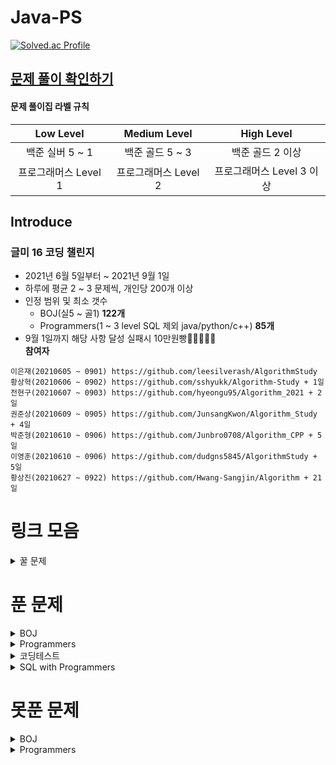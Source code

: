 # Java-PS

[![Solved.ac Profile](http://mazassumnida.wtf/api/v2/generate_badge?boj=dudqja8847)](https://solved.ac/dudqja8847/)

## [문제 풀이 확인하기](https://github.com/Sinlicon-Valley/Algorithm2021/issues)

#### 문제 풀이집 라벨 규칙

|   Low Level    |  Medium Level  |    High Level     |
|:--------------:|:--------------:|:-----------------:|
|  백준 실버 5 ~ 1   |  백준 골드 5 ~ 3   |    백준 골드 2 이상     |
| 프로그래머스 Level 1 | 프로그래머스 Level 2 | 프로그래머스 Level 3 이상 |

## Introduce

### 글미 16 코딩 챌린지

- 2021년 6월 5일부터 ~ 2021년 9월 1일
- 하루에 평균 2 ~ 3 문제씩, 개인당 200개 이상
- 인정 범위 및 최소 갯수
    - BOJ(실5 ~ 골1) **122개**
    - Programmers(1 ~ 3 level SQL 제외 java/python/c++) **85개**
- 9월 1일까지 해당 사항 달성 실패시 10만원빵🤲🤲🤲🤲🤲  
  **참여자**

```이영범(20210605 ~ 0901) https://github.com/Sinlicon-Valley/Algorithm2021  
이은재(20210605 ~ 0901) https://github.com/leesilverash/AlgorithmStudy  
황상혁(20210606 ~ 0902) https://github.com/sshyukk/Algorithm-Study + 1일  
전현구(20210607 ~ 0903) https://github.com/hyeongu95/Algorithm_2021 + 2일  
권준상(20210609 ~ 0905) https://github.com/JunsangKwon/Algorithm_Study + 4일  
박준형(20210610 ~ 0906) https://github.com/Junbro0708/Algorithm_CPP + 5일  
이영훈(20210610 ~ 0906) https://github.com/dudgns5845/AlgorithmStudy + 5일  
황상진(20210627 ~ 0922) https://github.com/Hwang-Sangjin/Algorithm + 21일  
```

# 링크 모음

<details>
    <summary>꿀 문제</summary>
    문제추천 https://github.com/tony9402/baekjoon/blob/main/picked.md
</details>

# 푼 문제

<details>
    <summary>BOJ</summary>

|    문제     |       제목        |                   유형                    | 비고  |
|:---------:|:---------------:|:---------------------------------------:|:---:|
| BOJ 1003  |     피보나치 함수     |                   DP                    |  ⁉  |
| BOJ 1010  |      다리 놓기      |                   DP                    ||
| BOJ 1026  |       보물        |                 Sorting                 ||
| BOJ 1051  |     숫자 정사각형     |         Implement, Brute Force          ||
| BOJ 1094  |       막대기       |              Binary Search              ||
| BOJ 1158  |     요세푸스 문제     |                  Queue                  ||
| BOJ 1197  |    최소 스패닝 트리    |        MST, Kruskal, Union Find         ||
| BOJ 1261  |      알고스팟       |          BFS, Dijkstra, Graph           ||
| BOJ 1292  |    쉽게 푸는 문제     |                Implement                ||
| BOJ 1300  |      K번째 수      |              Binary Search              ||
| BOJ 1302  |      베스트셀러      |             Hash Set & Map              ||
| BOJ 1343  |      폴리오미노      |                 Greedy                  ||
| BOJ 1389  | 케빈 베이컨의 6단계 법칙  |           Floyd Warshall, BFS           ||
| BOJ 1406  |       에디터       |                  Stack                  ||
| BOJ 1439  |       뒤집개       |                 Greedy                  ||
| BOJ 1461  |       도서관       |                 Greedy                  ||
| BOJ 1463  |       뒤집개       |                   DP                    | 💦  |
| BOJ 1475  |       방번호       |                Implement                ||
| BOJ 1504  |    특정한 최단 경로    |             Graph, Dijkstra             ||
| BOJ 1520  |      내리막길       |             Graph, DP, DFS              ||
| BOJ 1620  | 나는야 포켓몬 마스터 이다솜 |                 HashMap                 ||
| BOJ 1655  |    가운데를 말해요     |             Priority Queue              ||
| BOJ 1697  |      숨바꼭질       |                   BFS                   ||
| BOJ 1715  |     카드 정렬하기     |         Greedy, Priority Queue          ||
| BOJ 1744  |      수 묶기       |                 Greedy                  ||
| BOJ 1747  |     소수&팰린드롬     |       Number Theory, Brute Force        ||
| BOJ 1753  |      최단경로       |        Dijkstra, Priority Queue         ||
| BOJ 1759  |     암호 만들기      |        Combination, Backtracking        ||
| BOJ 1874  |      스택 수열      |                  Stack                  ||
| BOJ 1990  |     소수인팰린드롬     |           Math, Number Theory           ||
| BOJ 1904  |      01타일       |                   DP                    ||
| BOJ 1916  |    최소비용 구하기     |        Dijkstra, Priority Queue         ||
| BOJ 1920  |      수 찾기       |              Binary Search              ||
| BOJ 1926  |       그림        |                   BFS                   ||
| BOJ 1927  |      최소 힙       |             Priority Queue              ||
| BOJ 1931  |     회의실 배정      |                 Greedy                  ||
| BOJ 1947  |      선물 전달      |                   DP                    ||
| BOJ 1946  |      신입사원       |                 Greedy                  ||
| BOJ 1966  |    프린터 Queue    |          Queue, Priority Queue          ||
| BOJ 1972  |     놀라운 문자열     |    Implement, String, Hash Set & Map    ||
| BOJ 1976  |      여행가자       |               Graph, BFS                ||
| BOJ 1987  |       알파벳       |                   DFS                   ||
| BOJ 1991  |      트리 순회      |                  Tree                   ||
| BOJ 2023  |     신기한 소수      |       Number Theory, Backtracking       ||
| BOJ 2075  |     N번째 큰 수     |             Priority Queue              ||
| BOJ 2109  |      순회강연       |                 Greedy                  ||
| BOJ 2164  |      카드 2       |                  Queue                  ||
| BOJ 2174  |    로봇 시뮬레이션     |               Simulation                ||
| BOJ 2212  |       센서        |                 Greedy                  ||
| BOJ 2293  |      동전 1       |                   DP                    ||
| BOJ 2407  |       조합        |             Combination, DP             ||
| BOJ 2457  |     공주님의 정원     |                 Greedy                  | 💦  |
| BOJ 2493  |        탑        |                  Stack                  ||
| BOJ 2563  |       색종이       |                Implement                ||
| BOJ 2564  |       경비원       |                Implement                ||
| BOJ 2573  |       빙산        |          Graph, BFS, Implement          ||
| BOJ 2577  |     숫자의 개수      |                 String                  ||
| BOJ 2578  |       빙고        |                Implement                ||
| BOJ 2583  |     영역 구하기      |                   BFS                   ||
| BOJ 2609  |  최대공약수와 최소공배수   |           Math, Number Theory           ||
| BOJ 2644  |      촌수계산       |                   BFS                   ||
| BOJ 2696  |     중앙값 구하기     |             Priority Queue              ||
| BOJ 2753  |       윤년        |                Implement                ||
| BOJ 2776  |       암기왕       |             Hash Set & Map              ||
| BOJ 2799  |      블라인드       |                Implement                ||
| BOJ 2839  |      설탕배달       |                   DP                    ||
| BOJ 2847  |   게임을 만든 동준이    |                 Greedy                  ||
| BOJ 2933  |       미네랄       |    Implement, Simulation, Graph, BFS    ||
| BOJ 2947  |      나무조각       |               Simulation                ||
| BOJ 2960  |   에라토스테네스의 체    |                Implement                ||
| BOJ 3055  |       탈출        |                   BFS                   ||
| BOJ 3107  |      IPv6       |            Implement, String            ||
| BOJ 3190  |        뱀        |                Implement                ||
| BOJ 3197  |     백조의 호수      |               Graph, BFS                ||
| BOJ 3425  |       고스택       |            Implement, Stack             ||
| BOJ 4134  |      다음 소수      |              Number Theory              ||
| BOJ 4179  |       불!        |                   BFS                   ||
| BOJ 4358  |       생태학       |             Hash Set & Map              ||
| BOJ 4796  |       캠핑        |                 Greedy                  ||
| BOJ 4963  |      섬의 개수      |                   BFS                   ||
| BOJ 5397  |       키로거       |                  Stack                  ||
| BOJ 5430  |       AC        |                Implement                ||
| BOJ 5567  |       결혼식       |      Implement, Graph Search, BFS       ||
| BOJ 5972  |      택배 배송      | Graph Search, Dijkstra, Priority Queue  ||
| BOJ 6593  |      상범 빌딩      |               Graph, BFS                ||
| BOJ 6603  |       로또        |        Combination, Backtracking        ||
| BOJ 7576  |       토마토       |                   BFS                   ||
| BOJ 7562  |     나이트의 이동     |                   BFS                   ||
| BOJ 7785  |    회사에 있는 사람    |                 HashSet                 ||
| BOJ 8979  |       올림픽       |                Implement                ||
| BOJ 9184  |    신나는 함수 실행    |                   DP                    ||
| BOJ 9461  |     파도반 수열      |                   DP                    ||
| BOJ 9625  |      BABBA      |                   DP                    ||
| BOJ 9663  |     N-Queen     |              Backtracking               | 💦  |
| BOJ 9935  |     문자열 폭발      |              String, Stack              ||
| BOJ 10026 |      적록색약       |                   BFS                   ||
| BOJ 10157 |      자리배정       |                Implement                ||
| BOJ 10807 |      개수 세기      |                Implement                ||
| BOJ 10814 |   나이순 Sorting   |                 Sorting                 ||
| BOJ 10816 |     숫자 카드2      |                 HashMap                 ||
| BOJ 10828 |      Stack      |                  Stack                  ||
| BOJ 10845 |      Queue      |                  Queue                  ||
| BOJ 10972 |      다음 순열      |               Permutation               ||
| BOJ 10973 |      이전 순열      |               Permutation               ||
| BOJ 11000 |     강의실 배정      |         Priority Queue, Greedy          ||
| BOJ 11047 |      동전 0       |                 Greedy                  ||
| BOJ 11170 |      0의 개수      |               Brute Force               ||
| BOJ 11279 |      최대 힙       |             Priority Queue              ||
| BOJ 11286 |      절댓값 힙      |             Priority Queue              ||
| BOJ 11399 |       ATM       |                 Greedy                  ||
| BOJ 11403 |      경로 찾기      |             Floyd Warshall              ||
| BOJ 11404 |      플로이드       |             Floyd Warshall              ||
| BOJ 11501 |       주식        |                 Greedy                  ||
| BOJ 11559 |    PuyoPuyo     |    Implement, Simulation, BFS, Graph    ||
| BOJ 11650 |     좌표 정렬하기     |                 Sorting                 ||
| BOJ 11651 |    좌표 정렬하기2     |                 Sorting                 ||
| BOJ 11724 |    연결 요소의 개수    |                   BFS                   ||
| BOJ 11866 |    요세푸스 문제 0    |                  Queue                  ||
| BOJ 12757 |    전설의 JBNU     |      Binary Search, Hash Set & Map      ||
| BOJ 12851 |     숨바꼭질 2      |               BFS, Graph                ||
| BOJ 12865 |     평범한 배낭      |                   DP                    ||
| BOJ 12904 |      A와 B       |        Implement, Greedy, String        ||
| BOJ 13164 |     행복 유치원      |                 Greedy                  ||
| BOJ 13305 |       주유소       |                 Greedy                  | 💦  |
| BOJ 13335 |       트럭        |          Implement, Simulation          ||
| BOJ 13414 |      수강신청       |             Hash Set & Map              ||
| BOJ 13549 |     숨바꼭질 3      |          BFS, Graph, Dijkstra           ||
| BOJ 13904 |       과제        |                 Greedy                  ||
| BOJ 14235 |    크리스마스 선물     |             Priority Queue              ||
| BOJ 14500 |      테트로미노      |         Brute Force, Implement          ||
| BOJ 14503 |     로봇 청소기      |          Implement, Simulation          ||
| BOJ 14719 |       빗물        |          Implement, Simulation          ||
| BOJ 14923 |      미로탈출       |               BFS, Graph                ||
| BOJ 14940 |     쉬운 최단거리     |               Graph, BFS                ||
| BOJ 15649 |     N과 M(1)     |              Backtracking               ||
| BOJ 15650 |     N과 M(2)     |              Backtracking               ||
| BOJ 15651 |     N과 M(3)     |              Backtracking               ||
| BOJ 15652 |     N과 M(4)     |              Backtracking               ||
| BOJ 15654 |     N과 M(5)     |              Backtracking               ||
| BOJ 15655 |     N과 M(6)     |              Backtracking               ||
| BOJ 15656 |     N과 M(7)     |              Backtracking               ||
| BOJ 15657 |     N과 M(8)     |              Backtracking               ||
| BOJ 15663 |     N과 M(9)     |              Backtracking               ||
| BOJ 15664 |    N과 M(10)     |              Backtracking               ||
| BOJ 15665 |    N과 M(11)     |              Backtracking               ||
| BOJ 15666 |    N과 M(12)     |              Backtracking               ||
| BOJ 15686 |      치킨 배달      |                Implement                | 👍  |
| BOJ 15903 |    카드 합체 놀이     |         Greedy, Priority Queue          ||
| BOJ 11652 |       카드        |               Brute Force               ||
| BOJ 16953 |     A -> B      |           Greedy, Graph, BFS            ||
| BOJ 17129 |  윌리암슨수액빨이딱따구리   |               Graph, BFS                ||
| BOJ 17219 |     비밀번호 찾기     |                 HashMap                 ||
| BOJ 17298 |       오큰수       |                  Stack                  | 💦  |
| BOJ 17478 |   재귀함수가 뭔가요?    |          Recursion, Implement           ||
| BOJ 17609 |       회문        |     Implement, Two-Pointer, String      ||
| BOJ 17822 |     원판 돌리기      | BFS, Brute-Force, Implement, Simulation ||
| BOJ 18352 |  특정 거리의 도시 찾기   |              Dijkstra, BFS              ||
| BOJ 18405 |     경쟁적 점염      |          Implement, BFS, Graph          ||
| BOJ 19640 |     화장실의 규칙     |  Implement, Simulation, Priority Queue  ||

</details>

<details>
    <summary>Programmers</summary>

|     문제      |        제목         |           유형           |                비고                 |
|:-----------:|:-----------------:|:----------------------:|:---------------------------------:|
| Programmers |       기능 개발       |      Stack, Queue      ||
| Programmers |    다리를 지나는 트럭     |         Queue          ||
| Programmers |        프린터        |         Queue          ||
| Programmers |       주식가격        |      Stack, Queue      ||
| Programmers |       K번째 수       |        Sorting         ||
| Programmers |        포켓몬        |        HashSet         ||
| Programmers |    크레인 인형뽑기 게임    |    Stack, Implement    |        2019 카카오 개발자 겨울 인턴십        |
| Programmers |     신규 아이디 추천     |   String, Implement    |   2021 KAKAO BLIND RECRUITMENT    |
| Programmers |    완주하지 못한 선수     |        HashMap         ||
| Programmers |    가운데 글자 가져오기    |         String         ||
| Programmers |      키패드 누르기      |       Implement        |           2020 카카오 인턴십            |
| Programmers |       모의고사        | Brute Force, Implement ||
| Programmers | 로또의 최고 순위와 최저 순위  |       Implement        | 2021 Dev-Matching: 웹 백엔드 개발자(상반기) |
| Programmers |        내적         |       Implement        |           월간 코드 챌린지 시즌1           |
| Programmers |        실패율        |   Implement, Sorting   |   2019 KAKAO BLIND RECRUITMENT    |
| Programmers |       2016        |       Implement        ||
| Programmers |    두 개 뽑아서 더하기    |        HashSet         |           월간 코드 챌린지 시즌1           |
| Programmers |       비밀지도        |       Implement        |   2018 KAKAO BLIND RECRUITMENT    |
| Programmers |      진법 뒤집기       |       Implement        |          월간 코드 챌린지 시즌 1           |
| Programmers |      음양 더하기       |       Implement        |          월간 코드 챌린지 시즌 2           |
| Programmers |        예산         |         Greedy         |    Summer/Winter Coding(~2018)    |
| Programmers |        체육복        |         Greedy         ||
| Programmers |    약수의 개수와 덧셈     |       Implement        |          월간 코드 챌린지 시즌 2           |
| Programmers |     같은 숫자는 싫어     |       Implement        ||
| Programmers |       하샤드 수       |       Implement        ||
| Programmers |  나누어 떨어지는 숮자 배열   |       Implement        ||
| Programmers |    두 정수 사이의 합     |       Implement        ||
| Programmers |       오픈채팅방       |   HashMap, Implement   |   2019 KAKAO BLIND RECRUITMENT    |
| Programmers |       다트게임        |   String, Implement    |   2018 KAKAO BLIND RECRUITMENT    |
| Programmers |    서울에서 김서방 찾기    |       Implement        ||
| Programmers | String 내 p와 y의 개수 |       Implement        ||
| Programmers |   수박수박수박수박수박수?    |       Implement        ||
| Programmers |   문자열을 정수로 바꾸기    |       Implement        ||
| Programmers |    이상한 문자 만들기     |       Implement        ||
| Programmers |     직사각형 별찍기      |       Implement        ||
| Programmers |      콜라츠 추측       |       Implement        ||
| Programmers | x만큼 간격이 있는 n개의 숫자 |       Implement        ||
| Programmers |      짝수와 홀수       |       Implement        ||
| Programmers |      행렬의 덧셈       |       Implement        ||
| Programmers |      평균 구하기       |       Implement        ||
| Programmers |     정수 제곱근 판별     |       Implement        ||
| Programmers |       더 맵게        |     Priority Queue     ||
| Programmers |     게임 맵 최단거리     |          BFS           |          찾아라 프로그래밍 마에스터           |
| Programmers |        프린터        |    Queue, Implement    ||
| Programmers |    카카오프렌즈 컬러링북    |          BFS           |           2017 카카오코드 예선           |
| Programmers |      프렌즈4블록       | Implement, Brute Force |   2018 KAKAO BLIND RECRUITMENT    |
| Programmers |      올바른 괄호       |         Stack          ||
| Programmers |       땅따먹기        |           DP           ||
| Programmers |       타겟 넘버       |          DFS           ||
| Programmers |        카펫         | Brute Force, Implement ||
| Programmers |      가장 큰 수       |   Greedy, Implement    |
| Programmers |      전화번호 목록      |          Hash          ||
| Programmers |       네트워크        |       BFS, Graph       ||
| Programmers |     짝지어 제거하기      |         Stack          |             2017 팁스타운             |
| Programmers |      메뉴 리뉴얼       |  HashMap, Combination  |   2021 KAKAO BLIND RECRUITMENT    |
| Programmers |    124 나라의 숫자     |       Implement        ||
| Programmers | JadenCase 문자열 만들기 |       Implement        ||
| Programmers |      큰 수 만들기      |       Implement        ||
| Programmers |        배달         |     Dijkstra, BFS      |    Summer/Winter Coding(~2018)    |
| Programmers |      파일명 정렬       |   String, Implement    |   2018 KAKAO BLIND RECRUITMENT    |
| Programmers |   2개 이하로 다른 비트    |   String, Implement    |           월간 코드 챌린지 시즌2           |
| Programmers |    부족한 금액 계산하기    |       Implement        |            위클리 챌린지 1주차            |
| Programmers |      최솟값 만들기      |       Implement        ||
| Programmers |  정수 내림차순으로 배치하기   |       Implement        ||
| Programmers |     최댓값과 최솟값      |       Implement        ||
| Programmers |     N개의 최소공배수     |  Math, Number Theory   ||
| Programmers |   최대공약수와 최소공배수    |  Math, Number Theory   ||
| Programmers |       약수의 합       |  Math, Number Theory   ||
| Programmers |       소수 찾기       |  Math, Number Theory   ||
| Programmers |  문자열 내 마음대로 정렬하기  |       Implement        ||
| Programmers |    숫자 문자열과 영단어    |   Implement, String    ||
| Programmers |  문자열 내림차순으로 배치하기  |   Implement, String    ||
| Programmers |       시저암호        |       Implement        ||
| Programmers |       상호평가        |       Implement        |            위클리 챌린지 2주차            |
| Programmers |     직업군 추천하기      |       Implement        |            위클리 챌린지 4주차            |
| Programmers |      영어 끝말잇기      |     Hash Set & Map     |    Summer/Winter Coding(~2018)    |
| Programmers |       광고 삽입       |       Simulation       |   2021 KAKAO BLIND RECRUITMENT    |
| Programmers |       방문 길이       |       Simulation       |    Summer/Winter Coding(~2018)    |
| Programmers |      문자열 압축       |   String, Implement    |   2020 KAKAO BLIND RECRUITMENT    |
| Programmers |       입실 퇴실       |       Simulation       |            위클리 챌린지 7주차            |
| Programmers |       순위 검색       |      Bit Masking       |   2021 KAKAO BLIND RECRUITMENT    |
| Programmers |      최소 직사각형      |       Implement        |            위클리 챌린지 8주차            |
| Programmers |      복서 정렬하기      |       Implement        |            위클리 챌린지 6주차            |
| Programmers |       모음사전        |           DP           |            위클리 챌린지 8주차            |
| Programmers |        피로도        |          DFS           |           위클리 챌린지 12주차            |
| Programmers |     없는 숫자 더하기     |       Implement        |           월간 코드 챌린지 시즌3           |
| Programmers |      다음 큰 숫자      |       Implement        ||
| Programmers |     디스크 컨트롤러      |   Greedy, Simulation   ||

</details>

<details>
    <summary>코딩테스트</summary>

| 문제  |       제목       |     유형      | 비고  |
|:---:|:--------------:|:-----------:|:---:|
| N** | Merge & Branch |  Implement  ||
| N** |      공격준비      |   Greedy    ||
| N** |       갈등       | Permutation ||

</details>

<details>
    <summary>SQL with Programmers</summary>

|     문제      |     제목      |          유형           | 비고  |
|:-----------:|:-----------:|:---------------------:|:---:|
| Programmers | 모든 레코드 조회하기 |        SELECT         ||
| Programmers |   역순 정렬하기   | SELECT, ORDER BY DESC ||

</details>

# 못푼 문제

<details>
    <summary>BOJ</summary>

|    문제     |  제목  |     유형      | 비고  |
|:---------:|:----:|:-----------:|:---:|
| BOJ 1359  |  복권  | Bit Masking ||
| BOJ 2468  | 안전영역 |     BFS     ||
| BOJ 15683 |  감시  | Simulation  ||

</details>
<details>
    <summary>Programmers</summary>

<!-- summary 아래 한칸 공백 두고 내용 삽입 -->

</details>


